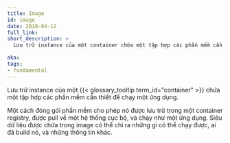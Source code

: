 ```yaml
---
title: Image
id: image
date: 2018-04-12
full_link:
short_description: >
  Lưu trữ instance của một container chứa một tập hợp các phần mềm cần thiết để chạy một ứng dụng.

aka:
tags:
- fundamental
---
```

 Lưu trữ instance của một {{< glossary_tooltip term_id="container" >}} chứa một tập hợp các phần mềm cần thiết để chạy một ứng dụng.

<!--more-->

Một cách đóng gói phần mềm cho phép nó được lưu trữ trong một container registry, được pull về một hệ thống cục bộ, và chạy như một ứng dụng. Siêu dữ liệu được chứa trong image có thể chỉ ra những gì có thể chạy được, ai đã build nó, và những thông tin khác.
